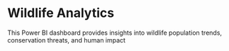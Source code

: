 # Wildlife Analytics
 This Power BI dashboard provides insights into wildlife population trends, conservation threats, and human impact
